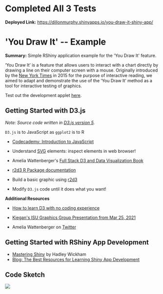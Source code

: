 # Completed All 3 Tests

**Deployed Link:** https://dillonmurphy.shinyapps.io/you-draw-it-shiny-app/

# 'You Draw It' -- Example
 
 **Summary:** Simple RShiny application example for the 'You Draw It' feature.
 
 ‘You Draw It’ is a feature that allows users to interact with a chart directly by drawing a line on their computer screen with a mouse. Originally introduced by the [New York Times](https://www.nytimes.com/interactive/2015/05/28/upshot/you-draw-it-how-family-income-affects-childrens-college-chances.html) in 2015 for the purpose of interactive reading, we aimed to adapt and demonstrate the use of the ‘You Draw It’ method as a tool for interactive testing of graphics.
 
Test out the development applet [here](https://emily-robinson.shinyapps.io/can-you-draw-it/).

## Getting Started with D3.js

*Note: Source code written in [D3.js version 5](https://devdocs.io/d3~5/).*

`D3.js` is to JavaScript as `ggplot2` is to R

+ [Codecademy: Introduction to JavaScript](https://www.codecademy.com/learn/introduction-to-javascript)

+ Understand [SVG](http://tutorials.jenkov.com/svg/g-element.html) elements: inspect elements in web browser!

+ Amelia Wattenberger's [Full Stack D3 and Data Visualization Book](https://www.newline.co/fullstack-d3)

+ [r2d3 R Package documentation](https://rstudio.github.io/r2d3/articles/learning_d3.html)

+ Build a basic graphic using [r2d3](https://rstudio.github.io/r2d3/articles/introduction.html)

+ Modify `D3.js` code until it does what you want!

**Additional Resources**

+ [How to learn D3 with no coding experience](https://www.heshameissa.com/blog/learn-d3)

+ [Kiegan's ISU Graphics Group Presentation from Mar 25, 2021](https://kiegan.github.io/talks/graphics-group-r2d3/graphics-group-r2d3.html#1)

+ Amelia Wattenberger on [Twitter](https://twitter.com/Wattenberger)

## Getting Started with RShiny App Development

+ [Mastering Shiny](https://mastering-shiny.org/) by Hadley Wickham
+ [Blog: The Best Resources for Learning Shiny App Development](https://www.r-bloggers.com/2021/04/the-best-resources-for-learning-shiny-app-development/)

## Code Sketch

![](https://earobinson95.github.io/presentations/Conferences/2022-SDSS/images/code-sketch-2.png)
